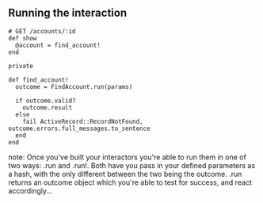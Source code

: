 ##  Running the interaction

    # GET /accounts/:id
    def show
      @account = find_account!
    end

    private

    def find_account!
      outcome = FindAccount.run(params)

      if outcome.valid?
        outcome.result
      else
        fail ActiveRecord::RecordNotFound, outcome.errors.full_messages.to_sentence
      end
    end

note:
    Once you've built your interactors you're able to run them in one of two ways: .run and .run!. Both have you pass in
    your defined parameters as a hash, with the only different between the two being the outcome. .run returns an outcome
    object which you're able to test for success, and react accordingly...
